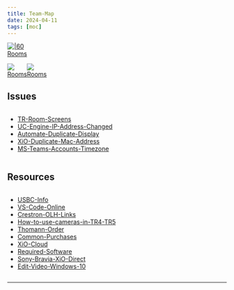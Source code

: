 ```yaml
---
title: Team-Map
date: 2024-04-11
tags: [moc]
---
```


[![ \|60](https://img.icons8.com/?size=100&id=43215&format=png&color=000000) </br> Rooms](00-Maps&Views/Rooms.md)

<div style="display: flex; flex-directions: row">
  <a href="00-Maps&Views/Rooms.md">
    <img src=https://img.icons8.com/?size=100&id=43215&format=png&color=000000 /></br>
    Rooms
  </a>
  <a href="00-Maps&Views/Rooms.md">
    <img src=https://img.icons8.com/?size=100&id=43215&format=png&color=000000 /></br>
    Rooms
  </a>
</div>

<!-- COMMENT -->

## Issues

<div><div class="block-language-dataviewjs node-insert-event" style="overflow-x: auto;"><div><ul class="dataview list-view-ul"><li><span><a data-tooltip-position="top" aria-label="05-Team/01-Issue-Resolutions/TR-Room-Screens.md" data-href="05-Team/01-Issue-Resolutions/TR-Room-Screens.md" href="05-Team/01-Issue-Resolutions/TR-Room-Screens.md" class="internal-link" target="_blank" rel="noopener">TR-Room-Screens</a></span></li><li><span><a data-tooltip-position="top" aria-label="05-Team/01-Issue-Resolutions/UC-Engine-IP-Address-Changed.md" data-href="05-Team/01-Issue-Resolutions/UC-Engine-IP-Address-Changed.md" href="05-Team/01-Issue-Resolutions/UC-Engine-IP-Address-Changed.md" class="internal-link" target="_blank" rel="noopener">UC-Engine-IP-Address-Changed</a></span></li><li><span><a data-tooltip-position="top" aria-label="05-Team/01-Issue-Resolutions/Automate-Duplicate-Display.md" data-href="05-Team/01-Issue-Resolutions/Automate-Duplicate-Display.md" href="05-Team/01-Issue-Resolutions/Automate-Duplicate-Display.md" class="internal-link" target="_blank" rel="noopener">Automate-Duplicate-Display</a></span></li><li><span><a data-tooltip-position="top" aria-label="05-Team/01-Issue-Resolutions/XiO-Duplicate-Mac-Address.md" data-href="05-Team/01-Issue-Resolutions/XiO-Duplicate-Mac-Address.md" href="05-Team/01-Issue-Resolutions/XiO-Duplicate-Mac-Address.md" class="internal-link" target="_blank" rel="noopener">XiO-Duplicate-Mac-Address</a></span></li><li><span><a data-tooltip-position="top" aria-label="05-Team/01-Issue-Resolutions/MS-Teams-Accounts-Timezone.md" data-href="05-Team/01-Issue-Resolutions/MS-Teams-Accounts-Timezone.md" href="05-Team/01-Issue-Resolutions/MS-Teams-Accounts-Timezone.md" class="internal-link" target="_blank" rel="noopener">MS-Teams-Accounts-Timezone</a></span></li></ul></div></div></div>

## Resources
<div><div class="block-language-dataviewjs node-insert-event" style="overflow-x: auto;"><div><ul class="dataview list-view-ul"><li><span><a data-tooltip-position="top" aria-label="05-Team/02-Resources/USBC-Info.md" data-href="05-Team/02-Resources/USBC-Info.md" href="05-Team/02-Resources/USBC-Info.md" class="internal-link" target="_blank" rel="noopener">USBC-Info</a></span></li><li><span><a data-tooltip-position="top" aria-label="05-Team/02-Resources/VS-Code-Online.md" data-href="05-Team/02-Resources/VS-Code-Online.md" href="05-Team/02-Resources/VS-Code-Online.md" class="internal-link" target="_blank" rel="noopener">VS-Code-Online</a></span></li><li><span><a data-tooltip-position="top" aria-label="05-Team/02-Resources/Crestron-OLH-Links.md" data-href="05-Team/02-Resources/Crestron-OLH-Links.md" href="05-Team/02-Resources/Crestron-OLH-Links.md" class="internal-link" target="_blank" rel="noopener">Crestron-OLH-Links</a></span></li><li><span><a data-tooltip-position="top" aria-label="05-Team/02-Resources/How-to-use-cameras-in-TR4-TR5.md" data-href="05-Team/02-Resources/How-to-use-cameras-in-TR4-TR5.md" href="05-Team/02-Resources/How-to-use-cameras-in-TR4-TR5.md" class="internal-link" target="_blank" rel="noopener">How-to-use-cameras-in-TR4-TR5</a></span></li><li><span><a data-tooltip-position="top" aria-label="05-Team/02-Resources/Thomann-Order.md" data-href="05-Team/02-Resources/Thomann-Order.md" href="05-Team/02-Resources/Thomann-Order.md" class="internal-link" target="_blank" rel="noopener">Thomann-Order</a></span></li><li><span><a data-tooltip-position="top" aria-label="05-Team/02-Resources/Common-Purchases.md" data-href="05-Team/02-Resources/Common-Purchases.md" href="05-Team/02-Resources/Common-Purchases.md" class="internal-link" target="_blank" rel="noopener">Common-Purchases</a></span></li><li><span><a data-tooltip-position="top" aria-label="05-Team/02-Resources/XiO-Cloud.md" data-href="05-Team/02-Resources/XiO-Cloud.md" href="05-Team/02-Resources/XiO-Cloud.md" class="internal-link" target="_blank" rel="noopener">XiO-Cloud</a></span></li><li><span><a data-tooltip-position="top" aria-label="05-Team/02-Resources/Required-Software.md" data-href="05-Team/02-Resources/Required-Software.md" href="05-Team/02-Resources/Required-Software.md" class="internal-link" target="_blank" rel="noopener">Required-Software</a></span></li><li><span><a data-tooltip-position="top" aria-label="05-Team/02-Resources/Sony-Bravia-XiO-Direct.md" data-href="05-Team/02-Resources/Sony-Bravia-XiO-Direct.md" href="05-Team/02-Resources/Sony-Bravia-XiO-Direct.md" class="internal-link" target="_blank" rel="noopener">Sony-Bravia-XiO-Direct</a></span></li><li><span><a data-tooltip-position="top" aria-label="05-Team/02-Resources/Edit-Video-Windows-10.md" data-href="05-Team/02-Resources/Edit-Video-Windows-10.md" href="05-Team/02-Resources/Edit-Video-Windows-10.md" class="internal-link" target="_blank" rel="noopener">Edit-Video-Windows-10</a></span></li></ul></div></div></div>




--- 


